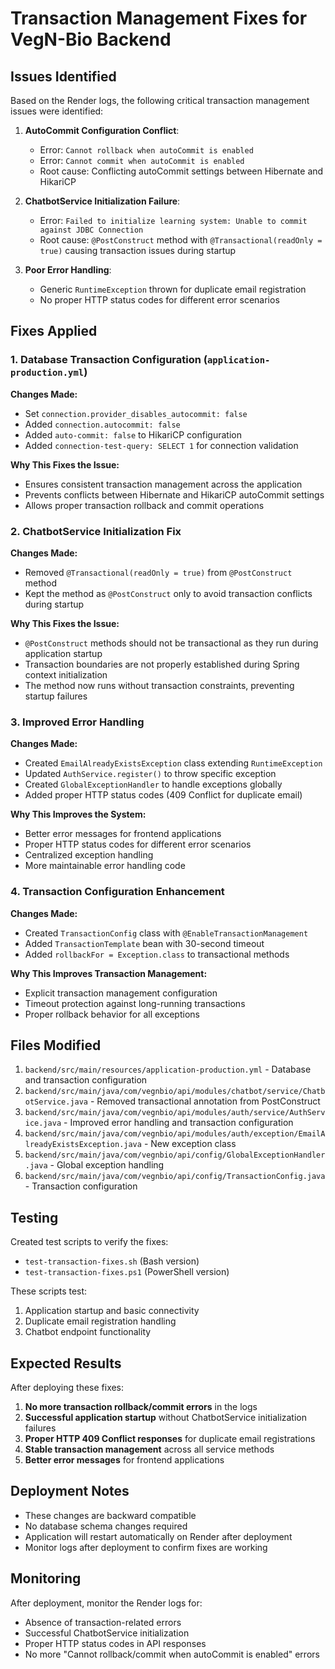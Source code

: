 # Transaction Management Fixes for VegN-Bio Backend

## Issues Identified

Based on the Render logs, the following critical transaction management issues were identified:

1. **AutoCommit Configuration Conflict**: 
   - Error: `Cannot rollback when autoCommit is enabled`
   - Error: `Cannot commit when autoCommit is enabled`
   - Root cause: Conflicting autoCommit settings between Hibernate and HikariCP

2. **ChatbotService Initialization Failure**:
   - Error: `Failed to initialize learning system: Unable to commit against JDBC Connection`
   - Root cause: `@PostConstruct` method with `@Transactional(readOnly = true)` causing transaction issues during startup

3. **Poor Error Handling**:
   - Generic `RuntimeException` thrown for duplicate email registration
   - No proper HTTP status codes for different error scenarios

## Fixes Applied

### 1. Database Transaction Configuration (`application-production.yml`)

**Changes Made:**
- Set `connection.provider_disables_autocommit: false`
- Added `connection.autocommit: false`
- Added `auto-commit: false` to HikariCP configuration
- Added `connection-test-query: SELECT 1` for connection validation

**Why This Fixes the Issue:**
- Ensures consistent transaction management across the application
- Prevents conflicts between Hibernate and HikariCP autoCommit settings
- Allows proper transaction rollback and commit operations

### 2. ChatbotService Initialization Fix

**Changes Made:**
- Removed `@Transactional(readOnly = true)` from `@PostConstruct` method
- Kept the method as `@PostConstruct` only to avoid transaction conflicts during startup

**Why This Fixes the Issue:**
- `@PostConstruct` methods should not be transactional as they run during application startup
- Transaction boundaries are not properly established during Spring context initialization
- The method now runs without transaction constraints, preventing startup failures

### 3. Improved Error Handling

**Changes Made:**
- Created `EmailAlreadyExistsException` class extending `RuntimeException`
- Updated `AuthService.register()` to throw specific exception
- Created `GlobalExceptionHandler` to handle exceptions globally
- Added proper HTTP status codes (409 Conflict for duplicate email)

**Why This Improves the System:**
- Better error messages for frontend applications
- Proper HTTP status codes for different error scenarios
- Centralized exception handling
- More maintainable error handling code

### 4. Transaction Configuration Enhancement

**Changes Made:**
- Created `TransactionConfig` class with `@EnableTransactionManagement`
- Added `TransactionTemplate` bean with 30-second timeout
- Added `rollbackFor = Exception.class` to transactional methods

**Why This Improves Transaction Management:**
- Explicit transaction management configuration
- Timeout protection against long-running transactions
- Proper rollback behavior for all exceptions

## Files Modified

1. `backend/src/main/resources/application-production.yml` - Database and transaction configuration
2. `backend/src/main/java/com/vegnbio/api/modules/chatbot/service/ChatbotService.java` - Removed transactional annotation from PostConstruct
3. `backend/src/main/java/com/vegnbio/api/modules/auth/service/AuthService.java` - Improved error handling and transaction configuration
4. `backend/src/main/java/com/vegnbio/api/modules/auth/exception/EmailAlreadyExistsException.java` - New exception class
5. `backend/src/main/java/com/vegnbio/api/config/GlobalExceptionHandler.java` - Global exception handling
6. `backend/src/main/java/com/vegnbio/api/config/TransactionConfig.java` - Transaction configuration

## Testing

Created test scripts to verify the fixes:
- `test-transaction-fixes.sh` (Bash version)
- `test-transaction-fixes.ps1` (PowerShell version)

These scripts test:
1. Application startup and basic connectivity
2. Duplicate email registration handling
3. Chatbot endpoint functionality

## Expected Results

After deploying these fixes:

1. **No more transaction rollback/commit errors** in the logs
2. **Successful application startup** without ChatbotService initialization failures
3. **Proper HTTP 409 Conflict responses** for duplicate email registrations
4. **Stable transaction management** across all service methods
5. **Better error messages** for frontend applications

## Deployment Notes

- These changes are backward compatible
- No database schema changes required
- Application will restart automatically on Render after deployment
- Monitor logs after deployment to confirm fixes are working

## Monitoring

After deployment, monitor the Render logs for:
- Absence of transaction-related errors
- Successful ChatbotService initialization
- Proper HTTP status codes in API responses
- No more "Cannot rollback/commit when autoCommit is enabled" errors
